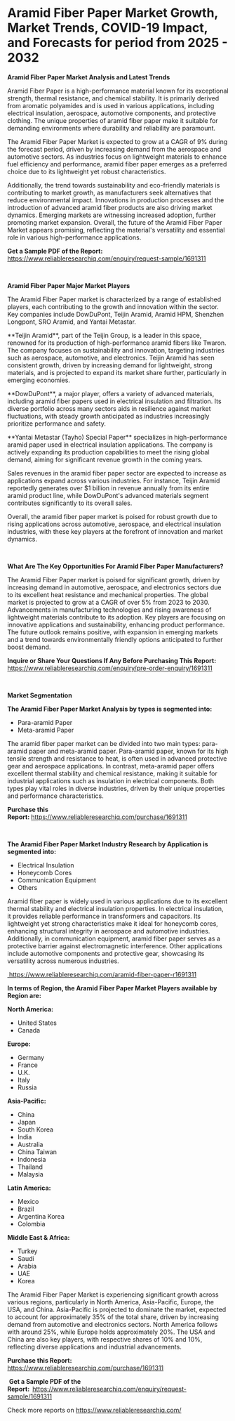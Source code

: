 <p><h1>Aramid Fiber Paper Market Growth, Market Trends, COVID-19 Impact, and Forecasts for period from 2025 - 2032</h1></p><p><strong>Aramid Fiber Paper Market Analysis and Latest Trends</strong></p>
<p><p>Aramid Fiber Paper is a high-performance material known for its exceptional strength, thermal resistance, and chemical stability. It is primarily derived from aromatic polyamides and is used in various applications, including electrical insulation, aerospace, automotive components, and protective clothing. The unique properties of aramid fiber paper make it suitable for demanding environments where durability and reliability are paramount.</p><p>The Aramid Fiber Paper Market is expected to grow at a CAGR of 9% during the forecast period, driven by increasing demand from the aerospace and automotive sectors. As industries focus on lightweight materials to enhance fuel efficiency and performance, aramid fiber paper emerges as a preferred choice due to its lightweight yet robust characteristics.</p><p>Additionally, the trend towards sustainability and eco-friendly materials is contributing to market growth, as manufacturers seek alternatives that reduce environmental impact. Innovations in production processes and the introduction of advanced aramid fiber products are also driving market dynamics. Emerging markets are witnessing increased adoption, further promoting market expansion. Overall, the future of the Aramid Fiber Paper Market appears promising, reflecting the material's versatility and essential role in various high-performance applications.</p></p>
<p><strong>Get a Sample PDF of the Report:&nbsp;</strong> <a href="https://www.reliableresearchiq.com/enquiry/request-sample/1691311?utm_campaign=2443&utm_medium=2&utm_source=Github&utm_content=ia&utm_term=01042025&utm_id=aramid-fiber-paper">https://www.reliableresearchiq.com/enquiry/request-sample/1691311</a></p>
<p>&nbsp;</p>
<p><strong>Aramid Fiber Paper Major Market Players</strong></p>
<p><p>The Aramid Fiber Paper market is characterized by a range of established players, each contributing to the growth and innovation within the sector. Key companies include DowDuPont, Teijin Aramid, Aramid HPM, Shenzhen Longpont, SRO Aramid, and Yantai Metastar. </p><p>**Teijin Aramid**, part of the Teijin Group, is a leader in this space, renowned for its production of high-performance aramid fibers like Twaron. The company focuses on sustainability and innovation, targeting industries such as aerospace, automotive, and electronics. Teijin Aramid has seen consistent growth, driven by increasing demand for lightweight, strong materials, and is projected to expand its market share further, particularly in emerging economies.</p><p>**DowDuPont**, a major player, offers a variety of advanced materials, including aramid fiber papers used in electrical insulation and filtration. Its diverse portfolio across many sectors aids in resilience against market fluctuations, with steady growth anticipated as industries increasingly prioritize performance and safety.</p><p>**Yantai Metastar (Tayho) Special Paper** specializes in high-performance aramid paper used in electrical insulation applications. The company is actively expanding its production capabilities to meet the rising global demand, aiming for significant revenue growth in the coming years.</p><p>Sales revenues in the aramid fiber paper sector are expected to increase as applications expand across various industries. For instance, Teijin Aramid reportedly generates over $1 billion in revenue annually from its entire aramid product line, while DowDuPont's advanced materials segment contributes significantly to its overall sales.</p><p>Overall, the aramid fiber paper market is poised for robust growth due to rising applications across automotive, aerospace, and electrical insulation industries, with these key players at the forefront of innovation and market dynamics.</p></p>
<p>&nbsp;</p>
<p><strong>What Are The Key Opportunities For Aramid Fiber Paper Manufacturers?</strong></p>
<p><p>The Aramid Fiber Paper market is poised for significant growth, driven by increasing demand in automotive, aerospace, and electronics sectors due to its excellent heat resistance and mechanical properties. The global market is projected to grow at a CAGR of over 5% from 2023 to 2030. Advancements in manufacturing technologies and rising awareness of lightweight materials contribute to its adoption. Key players are focusing on innovative applications and sustainability, enhancing product performance. The future outlook remains positive, with expansion in emerging markets and a trend towards environmentally friendly options anticipated to further boost demand.</p></p>
<p><strong>Inquire or Share Your Questions If Any Before Purchasing This Report:</strong> <a href="https://www.reliableresearchiq.com/enquiry/pre-order-enquiry/1691311?utm_campaign=2443&utm_medium=2&utm_source=Github&utm_content=ia&utm_term=01042025&utm_id=aramid-fiber-paper">https://www.reliableresearchiq.com/enquiry/pre-order-enquiry/1691311</a></p>
<p>&nbsp;</p>
<p><strong>Market Segmentation</strong></p>
<p><strong>The Aramid Fiber Paper Market Analysis by types is segmented into:</strong></p>
<p><ul><li>Para-aramid Paper</li><li>Meta-aramid Paper</li></ul></p>
<p><p>The aramid fiber paper market can be divided into two main types: para-aramid paper and meta-aramid paper. Para-aramid paper, known for its high tensile strength and resistance to heat, is often used in advanced protective gear and aerospace applications. In contrast, meta-aramid paper offers excellent thermal stability and chemical resistance, making it suitable for industrial applications such as insulation in electrical components. Both types play vital roles in diverse industries, driven by their unique properties and performance characteristics.</p></p>
<p><strong>Purchase this Report:&nbsp;</strong><a href="https://www.reliableresearchiq.com/purchase/1691311?utm_campaign=2443&utm_medium=2&utm_source=Github&utm_content=ia&utm_term=01042025&utm_id=aramid-fiber-paper">https://www.reliableresearchiq.com/purchase/1691311</a></p>
<p>&nbsp;</p>
<p><strong>The Aramid Fiber Paper Market Industry Research by Application is segmented into:</strong></p>
<p><ul><li>Electrical Insulation</li><li>Honeycomb Cores</li><li>Communication Equipment</li><li>Others</li></ul></p>
<p><p>Aramid fiber paper is widely used in various applications due to its excellent thermal stability and electrical insulation properties. In electrical insulation, it provides reliable performance in transformers and capacitors. Its lightweight yet strong characteristics make it ideal for honeycomb cores, enhancing structural integrity in aerospace and automotive industries. Additionally, in communication equipment, aramid fiber paper serves as a protective barrier against electromagnetic interference. Other applications include automotive components and protective gear, showcasing its versatility across numerous industries.</p></p>
<p><a href="https://www.reliableresearchiq.com/aramid-fiber-paper-r1691311?utm_campaign=2443&utm_medium=2&utm_source=Github&utm_content=ia&utm_term=01042025&utm_id=aramid-fiber-paper">&nbsp;https://www.reliableresearchiq.com/aramid-fiber-paper-r1691311</a></p>
<p><strong>In terms of Region, the Aramid Fiber Paper Market Players available by Region are:</strong></p>
<p>
    <p> <strong> North America: </strong>
        <ul>
            <li>United States</li>
            <li>Canada</li>
        </ul>
        </p> 
    <p> <strong> Europe: </strong>
        <ul>
            <li>Germany</li>
            <li>France</li>
            <li>U.K.</li>
            <li>Italy</li>
            <li>Russia</li>
        </ul>
        </p> 
    <p> <strong> Asia-Pacific: </strong>
        <ul>
            <li>China</li>
            <li>Japan</li>
            <li>South Korea</li>
            <li>India</li>
            <li>Australia</li>
            <li>China Taiwan</li>
            <li>Indonesia</li>
            <li>Thailand</li>
            <li>Malaysia</li>
        </ul>
        </p> 
    <p> <strong> Latin America: </strong>
        <ul>
            <li>Mexico</li>
            <li>Brazil</li>
            <li>Argentina Korea</li>
            <li>Colombia</li>
        </ul>
        </p> 
    <p> <strong> Middle East & Africa: </strong>
        <ul>
            <li>Turkey</li>
            <li>Saudi</li>
            <li>Arabia</li>
            <li>UAE</li>
            <li>Korea</li>
        </ul>
    </p>
    </p>
<p><p>The Aramid Fiber Paper Market is experiencing significant growth across various regions, particularly in North America, Asia-Pacific, Europe, the USA, and China. Asia-Pacific is projected to dominate the market, expected to account for approximately 35% of the total share, driven by increasing demand from automotive and electronics sectors. North America follows with around 25%, while Europe holds approximately 20%. The USA and China are also key players, with respective shares of 10% and 10%, reflecting diverse applications and industrial advancements.</p></p>
<p><strong>Purchase this Report: </strong><a href="https://www.reliableresearchiq.com/purchase/1691311?utm_campaign=2443&utm_medium=2&utm_source=Github&utm_content=ia&utm_term=01042025&utm_id=aramid-fiber-paper">https://www.reliableresearchiq.com/purchase/1691311</a></p>
<p>&nbsp;<strong>Get a Sample PDF of the Report:&nbsp;&nbsp;</strong><a href="https://www.reliableresearchiq.com/enquiry/request-sample/1691311?utm_campaign=2443&utm_medium=2&utm_source=Github&utm_content=ia&utm_term=01042025&utm_id=aramid-fiber-paper">https://www.reliableresearchiq.com/enquiry/request-sample/1691311</a></p>
<p><strong></strong></p>
<p>Check more reports on <a href="https://www.reliableresearchiq.com/?utm_campaign=2443&utm_medium=2&utm_source=Github&utm_content=ia&utm_term=01042025&utm_id=aramid-fiber-paper">https://www.reliableresearchiq.com/</a></p>